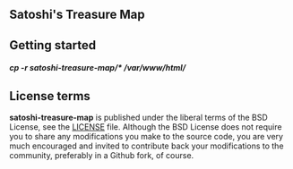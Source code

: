 Satoshi's Treasure Map
---------------

Getting started
---------------

##### cp -r satoshi-treasure-map/* /var/www/html/

License terms
-------------
**satoshi-treasure-map** is published under the liberal terms of the BSD License, see the
[LICENSE](LICENSE) file. Although the BSD License does not require you to share
any modifications you make to the source code, you are very much encouraged and
invited to contribute back your modifications to the community, preferably
in a Github fork, of course.



